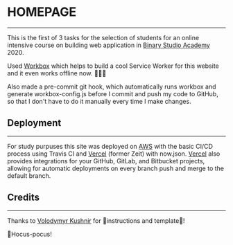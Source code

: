 # HOMEPAGE
---
This is the first of 3 tasks for the selection of students for an online intensive course 
on building web application in [Binary Studio Academy](https://academy.binary-studio.com/en) 2020.

Used [Workbox](https://developers.google.com/web/tools/workbox) which helps to build a cool Service Worker for this website and it even works offline now. 💪🤘😜 

Also made a pre-commit git hook, which automatically runs workbox and generate workbox-config.js before I commit 
and push my code to GitHub, so that I don't have to do it manually every time I make changes.

## Deployment
---
For study purpuses this site was deployed on [AWS](http://coinlawyer.github.io-homepage-production.s3-website.eu-central-1.amazonaws.com/) with the basic CI/CD process using Travis CI 
and [Vercel](https://homepage.coinlawyer.now.sh/) (former Zeit) with now.json. ​​[Vercel](https://vercel.com/docs/v2/git-integrations) also provides integrations for your GitHub, GitLab, and Bitbucket projects, allowing for automatic deployments on every branch push and merge to the default branch.

## Credits 
---
Thanks to [Volodymyr Kushnir](https://volodymyrkushnir.com/) for 🧠instructions and template👊!


🧙Hocus-pocus!
